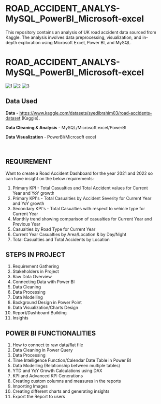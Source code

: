 # ROAD_ACCIDENT_ANALYS-MySQL_PowerBI_Microsoft-excel
This repository contains an analysis of UK road accident data sourced from Kaggle. The analysis involves data preprocessing, visualization, and in-depth exploration using Microsoft Excel, Power BI, and MySQL.
# ROAD_ACCIDENT_ANALYS-MySQL_PowerBI_Microsoft-excel
![1](https://github.com/HashanPavi/ROAD_ACCIDENT_ANALYS-MYSQL_PowerBI_Microsoft-excel/assets/144510678/517aae45-a869-49fb-a307-b07fb9d81ffe)
![2](https://github.com/HashanPavi/ROAD_ACCIDENT_ANALYS-MYSQL_PowerBI_Microsoft-excel/assets/144510678/ec186021-25db-4ef5-b7fa-2ab053bf8e69)
![3](https://github.com/HashanPavi/ROAD_ACCIDENT_ANALYS-MYSQL_PowerBI_Microsoft-excel/assets/144510678/166a855a-6e83-4e55-b825-3a6e747b279c)




## Data Used
<b>Data</b> - https://www.kaggle.com/datasets/syedibrahim03/road-accidents-dataset (Kaggle).
<p><b>Data Cleaning & Analysis</b> - MySQL/Microsoft excel/PowerBI</p>
<p><b>Data Visualization</b> - PowerBI/Microsoft excel</p></br>

## REQUIREMENT

Want to create a Road Accident Dashboard for the year 2021 and 2022 so can have insight on the below requirements:

1.	Primary KPI - Total Casualties and Total Accident values for Current Year and YoY growth
2.	Primary KPI's - Total Casualties by Accident Severity for Current Year and YoY growth
3.	Secondary KPI's - Total Casualties with respect to vehicle type for Current Year
4.	Monthly trend showing comparison of casualties for Current Year and Previous Year
5.	Casualties by Road Type for Current Year
6.	Current Year Casualties by Area/Location & by Day/Night
7.	Total Casualties and Total Accidents by Location

## STEPS IN PROJECT

1.	Requirement Gathering
2.	Stakeholders in Project
3.	Raw Data Overview
4.	Connecting Data with Power BI
5.	Data Cleaning
6.	Data Processing
7.	Data Modelling
8.	Background Design in Power Point
9.	Data Visualization/Charts Design
10.	Report/Dashboard Building
11.	Insights

## POWER BI FUNCTIONALITIES

1.	How to connect to raw data/flat file
2.	Data Cleaning in Power Query
3.	Data Processing
4.	Time Intelligence Function/Calendar Date Table in Power BI
5.	Data Modelling (Relationship between multiple tables)
6.	YTD and YoY Growth Calculations using DAX
7.	KPI and Advanced KPI Generations
8.	Creating custom columns and measures in the reports
9.	Importing Images
10.	Creating different charts and generating insights
11.	Export the Report to users







